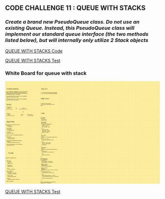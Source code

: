 ## CODE CHALLENGE 11 : QUEUE WITH STACKS


### *Create a brand new PseudoQueue class. Do not use an existing Queue. Instead, this PseudoQueue class will implement our standard queue interface (the two methods listed below), but will internally only utilize 2 Stack objects*

[QUEUE WITH STACKS Code](https://github.com/farahalwahaibi/data-structures-and-algorithms-401/blob/main/code-challenge11/queue-with-stacks.js)

[QUEUE WITH STACKS Test](https://github.com/farahalwahaibi/data-structures-and-algorithms-401/blob/main/code-challenge11/__test__/queue-with-stacks.test.js)



### **White Board for queue with stack**

![white-board](1.png)

[QUEUE WITH STACKS Test](https://github.com/farahalwahaibi/data-structures-and-algorithms-401/blob/main/code-challenge11/__test__/queue-with-stacks.test.js)
